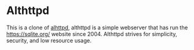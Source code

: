 # Althttpd

This is a clone of [alhttpd](https://sqlite.org/althttpd/doc/trunk/althttpd.md), althttpd is a simple webserver that has run the https://sqlite.org/ website since 2004. Althttpd strives for simplicity, security, and low resource usage.
